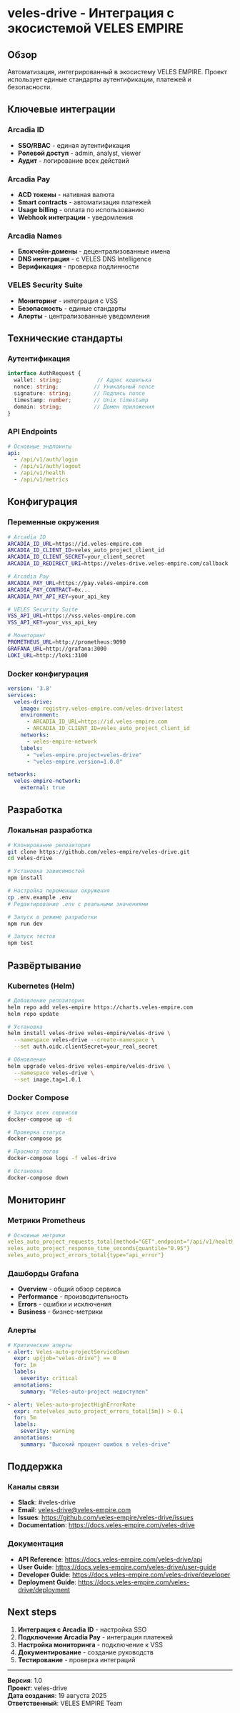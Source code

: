 # veles-drive - Интеграция с экосистемой VELES EMPIRE

## Обзор

Автоматизация, интегрированный в экосистему VELES EMPIRE. Проект использует единые стандарты аутентификации, платежей и безопасности.

## Ключевые интеграции

### Arcadia ID
- **SSO/RBAC** - единая аутентификация
- **Ролевой доступ** - admin, analyst, viewer
- **Аудит** - логирование всех действий

### Arcadia Pay
- **ACD токены** - нативная валюта
- **Smart contracts** - автоматизация платежей
- **Usage billing** - оплата по использованию
- **Webhook интеграции** - уведомления

### Arcadia Names
- **Блокчейн-домены** - децентрализованные имена
- **DNS интеграция** - с VELES DNS Intelligence
- **Верификация** - проверка подлинности

### VELES Security Suite
- **Мониторинг** - интеграция с VSS
- **Безопасность** - единые стандарты
- **Алерты** - централизованные уведомления

## Технические стандарты

### Аутентификация
```typescript
interface AuthRequest {
  wallet: string;           // Адрес кошелька
  nonce: string;           // Уникальный nonce
  signature: string;       // Подпись nonce
  timestamp: number;       // Unix timestamp
  domain: string;          // Домен приложения
}
```

### API Endpoints
```yaml
# Основные эндпоинты
api:
  - /api/v1/auth/login
  - /api/v1/auth/logout
  - /api/v1/health
  - /api/v1/metrics
```

## Конфигурация

### Переменные окружения
```bash
# Arcadia ID
ARCADIA_ID_URL=https://id.veles-empire.com
ARCADIA_ID_CLIENT_ID=veles_auto_project_client_id
ARCADIA_ID_CLIENT_SECRET=your_client_secret
ARCADIA_ID_REDIRECT_URI=https://veles-drive.veles-empire.com/callback

# Arcadia Pay
ARCADIA_PAY_URL=https://pay.veles-empire.com
ARCADIA_PAY_CONTRACT=0x...
ARCADIA_PAY_API_KEY=your_api_key

# VELES Security Suite
VSS_API_URL=https://vss.veles-empire.com
VSS_API_KEY=your_vss_api_key

# Мониторинг
PROMETHEUS_URL=http://prometheus:9090
GRAFANA_URL=http://grafana:3000
LOKI_URL=http://loki:3100
```

### Docker конфигурация
```yaml
version: '3.8'
services:
  veles-drive:
    image: registry.veles-empire.com/veles-drive:latest
    environment:
      - ARCADIA_ID_URL=https://id.veles-empire.com
      - ARCADIA_ID_CLIENT_ID=veles_auto_project_client_id
    networks:
      - veles-empire-network
    labels:
      - "veles-empire.project=veles-drive"
      - "veles-empire.version=1.0.0"

networks:
  veles-empire-network:
    external: true
```

## Разработка

### Локальная разработка
```bash
# Клонирование репозитория
git clone https://github.com/veles-empire/veles-drive.git
cd veles-drive

# Установка зависимостей
npm install

# Настройка переменных окружения
cp .env.example .env
# Редактирование .env с реальными значениями

# Запуск в режиме разработки
npm run dev

# Запуск тестов
npm test
```

## Развёртывание

### Kubernetes (Helm)
```bash
# Добавление репозитория
helm repo add veles-empire https://charts.veles-empire.com
helm repo update

# Установка
helm install veles-drive veles-empire/veles-drive \
  --namespace veles-drive --create-namespace \
  --set auth.oidc.clientSecret=your_real_secret

# Обновление
helm upgrade veles-drive veles-empire/veles-drive \
  --namespace veles-drive \
  --set image.tag=1.0.1
```

### Docker Compose
```bash
# Запуск всех сервисов
docker-compose up -d

# Проверка статуса
docker-compose ps

# Просмотр логов
docker-compose logs -f veles-drive

# Остановка
docker-compose down
```

## Мониторинг

### Метрики Prometheus
```yaml
# Основные метрики
veles_auto_project_requests_total{method="GET",endpoint="/api/v1/health"}
veles_auto_project_response_time_seconds{quantile="0.95"}
veles_auto_project_errors_total{type="api_error"}
```

### Дашборды Grafana
- **Overview** - общий обзор сервиса
- **Performance** - производительность
- **Errors** - ошибки и исключения
- **Business** - бизнес-метрики

### Алерты
```yaml
# Критические алерты
- alert: Veles-auto-projectServiceDown
  expr: up{job="veles-drive"} == 0
  for: 1m
  labels:
    severity: critical
  annotations:
    summary: "Veles-auto-project недоступен"

- alert: Veles-auto-projectHighErrorRate
  expr: rate(veles_auto_project_errors_total[5m]) > 0.1
  for: 5m
  labels:
    severity: warning
  annotations:
    summary: "Высокий процент ошибок в veles-drive"
```

## Поддержка

### Каналы связи
- **Slack**: #veles-drive
- **Email**: veles-drive@veles-empire.com
- **Issues**: https://github.com/veles-empire/veles-drive/issues
- **Documentation**: https://docs.veles-empire.com/veles-drive

### Документация
- **API Reference**: https://docs.veles-empire.com/veles-drive/api
- **User Guide**: https://docs.veles-empire.com/veles-drive/user-guide
- **Developer Guide**: https://docs.veles-empire.com/veles-drive/developer
- **Deployment Guide**: https://docs.veles-empire.com/veles-drive/deployment

## Next steps

1. **Интеграция с Arcadia ID** - настройка SSO
2. **Подключение Arcadia Pay** - интеграция платежей
3. **Настройка мониторинга** - подключение к VSS
4. **Документирование** - создание руководств
5. **Тестирование** - проверка интеграций

---

**Версия**: 1.0  
**Проект**: veles-drive  
**Дата создания**: 19 августа 2025  
**Ответственный**: VELES EMPIRE Team

